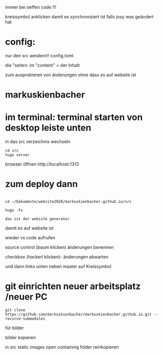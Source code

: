 

immer bei oeffen code !!!

kreissymbol anklicken damit es synchronisiert ist falls josy was geändert hat


# config:

nur den src aendern!!
config.toml

die "seiten:
im "content" = der Inhalt


zum ausprobieren von änderungen ohne dass es auf website ist

# markuskienbacher

# im terminal: terminal starten von desktop leiste unten
in das src verzeichnis wechseln
```
cd src
hugo server
```


browser öffnen
http://localhost:1313

# zum deploy dann
```

cd ~/Dokumente/website2020/markuskienbacher.github.io/src

hugo -Fv

das ist der website generator
```

damit es auf website ist

wieder vs code aufrufen

source control (baum klicken) 
änderungen benennen

checkbox (hackerl klicken)- änderungen abwarten 

und dann links unten neben master auf Kreissymbol


# git einrichten neuer arbeitsplatz /neuer PC

```
git clone https://github.com/markuskienbacher/markuskienbacher.github.io.git --recurse-submodules
```
für bilder



bilder kopieren

in src static images 
open containing folder
reinkopieren